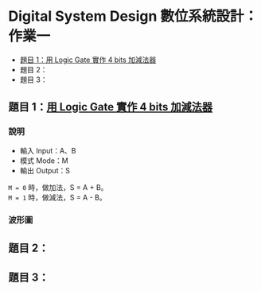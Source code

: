 # Digital System Design 數位系統設計：作業一

- [題目 1：用 Logic Gate 實作 4 bits 加減法器](https://github.com/5j54d93/NTOU-CS/blob/main/Digital%20System%20Design/HW1/adder_subtractor_4bits.vhd)
- 題目 2：
- 題目 3：

## 題目 1：[用 Logic Gate 實作 4 bits 加減法器](https://github.com/5j54d93/NTOU-CS/blob/main/Digital%20System%20Design/HW1/adder_subtractor_4bits.vhd)

### 說明

- 輸入 Input：A、B
- 模式 Mode：M
- 輸出 Output：S

`M = 0` 時，做加法，S = A + B。  
`M = 1` 時，做減法，S = A - B。

### 波形圖



## 題目 2：

## 題目 3：
